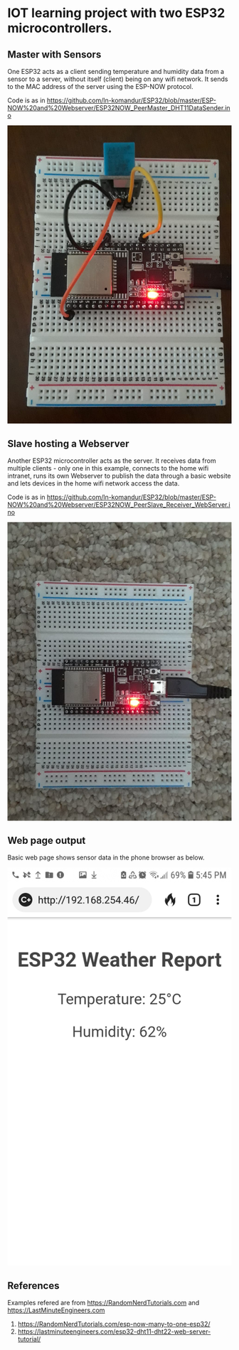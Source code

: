 # IOT learning project with two ESP32 microcontrollers.


## Master with Sensors

One ESP32 acts as a client sending temperature and humidity data from a sensor to a server, without itself (client) being on any wifi network. It sends to the MAC address of the server using the ESP-NOW protocol.

Code is as in https://github.com/ln-komandur/ESP32/blob/master/ESP-NOW%20and%20Webserver/ESP32NOW_PeerMaster_DHT11DataSender.ino

![Master with Sensors](https://github.com/ln-komandur/ESP32/blob/master/ESP-NOW%20and%20Webserver/IMG-20200910-WA0003.jpg)



## Slave hosting a Webserver

Another ESP32 microcontroller acts as the server. It receives data from multiple clients - only one in this example, connects  to the home wifi intranet, runs its own Webserver to publish  the data through a basic website and lets devices in the home wifi network access the data.

Code is as in https://github.com/ln-komandur/ESP32/blob/master/ESP-NOW%20and%20Webserver/ESP32NOW_PeerSlave_Receiver_WebServer.ino

![Slave hosting a Webserver](https://github.com/ln-komandur/ESP32/blob/master/ESP-NOW%20and%20Webserver/IMG-20200910-WA0004.jpg)


## Web page output

Basic web page shows sensor data in the phone browser as below.


![Browser Output](https://github.com/ln-komandur/ESP32/blob/master/ESP-NOW%20and%20Webserver/IMG-20200910-WA0005.jpg)

## References

Examples refered are from https://RandomNerdTutorials.com and https://LastMinuteEngineers.com

1. https://RandomNerdTutorials.com/esp-now-many-to-one-esp32/
2. https://lastminuteengineers.com/esp32-dht11-dht22-web-server-tutorial/
